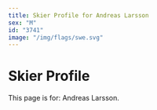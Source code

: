 ```yaml
---
title: Skier Profile for Andreas Larsson
sex: "M"
id: "3741"
image: "/img/flags/swe.svg" 
---
```


# Skier Profile

This page is for: Andreas Larsson.
    